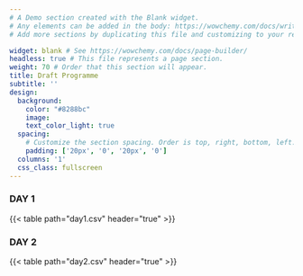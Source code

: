 ```yaml
---
# A Demo section created with the Blank widget.
# Any elements can be added in the body: https://wowchemy.com/docs/writing-markdown-latex/
# Add more sections by duplicating this file and customizing to your requirements.

widget: blank # See https://wowchemy.com/docs/page-builder/
headless: true # This file represents a page section.
weight: 70 # Order that this section will appear.
title: Draft Programme
subtitle: ''
design:
  background:
    color: "#8288bc"
    image: 
    text_color_light: true
  spacing:
    # Customize the section spacing. Order is top, right, bottom, left.
    padding: ['20px', '0', '20px', '0']
  columns: '1'
  css_class: fullscreen
---
```


### DAY 1

{{< table path="day1.csv" header="true" >}}

### DAY 2 

{{< table path="day2.csv" header="true" >}}